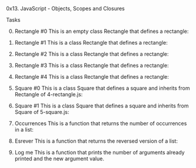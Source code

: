 0x13. JavaScript - Objects, Scopes and Closures

Tasks

0. Rectangle #0
This is an empty class Rectangle that defines a rectangle:

1. Rectangle #1
This is a class Rectangle that defines a rectangle:

2. Rectangle #2
This is a class Rectangle that defines a rectangle:

3. Rectangle #3
This is a class Rectangle that defines a rectangle:

4. Rectangle #4
This is a class Rectangle that defines a rectangle:

5. Square #0
This is a class Square that defines a square and inherits from Rectangle of 4-rectangle.js:

6. Square #1
This is a class Square that defines a square and inherits from Square of 5-square.js:

7. Occurrences
This is a function that returns the number of occurrences in a list:

8. Esrever
This is a function that returns the reversed version of a list:

9. Log me
This is a function that prints the number of arguments already printed and the new argument value.
